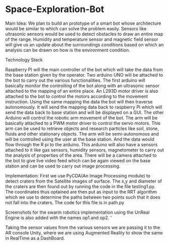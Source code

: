 # Space-Exploration-Bot

Main Idea: 
We plan to build an prototype of a smart bot whose architecture would be similar to which can solve the problem easily. Sensors like ultrasonic sensors would be used to detect obstacles to draw an entire map of the range. Humidity and temperature sensor and magnetic field sensor will give us an update about the surroundings conditions based on which an analysis can be drawn on how is the environment condition.

Technology Stack

Raspberry PI will the main controller of the bot which will take the data from the base station given by the operator. Two arduino UNO will be attached to the bot to carry out the various functionalities. The first arduino will basically monitor the controlling of the bot along with an ultrasonic sensor attached to the mapping of an entire place. An L293D motor driver is also attached to the bot to control the motors according to the movement instruction. Using the same mapping the data the bot will then traverse autonomously. It will send the mapping data back to raspberry Pi which will send the data back to base station and will be displayed on a GUI. The other Arduino will control the robotic arm movement of the bot. The arm will be basically attached to a PWM motor driver to control the servo motors. This arm can be used to retrieve objects and research particles like soil, stone, fluids and other stationary objects. The arm will be semi-autonomous and will be controlled using the user at the base station. And the data would flow through the R pi to the arduino. This arduino will also have a sensors attached to it like gas sensors, humidity sensors, magnetometer to carry out the analysis of properties of the area. There will be a camera attached to the bot to give live video feed which can be again viewed on the base station and can be used to carry out image processing.

Implementation: 
First we use PyCDA(An Image Processing module) to detect craters from the Satellite images of surface. The x,y and diameter of the craters are then found out by running the code in the file testing1.py. The coordinates thus optained are then put as input to the RRT algorithm which we use to determine the paths between two points such that it does not fall into the craters. The code for this file is in path.py

Screenshots for the swarm robotics implementation using the UnReal Engine is also added with the names op1 and op2. '

Taking the sensor values from the various sensors we are passing it to the AR console Unity, where we are using Augmented Reality to show the same in RealTime as a DashBoard. 
